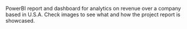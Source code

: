 PowerBI report and dashboard for analytics on revenue over a company based in U.S.A. 
Check images to see what and how the project report is showcased. 
